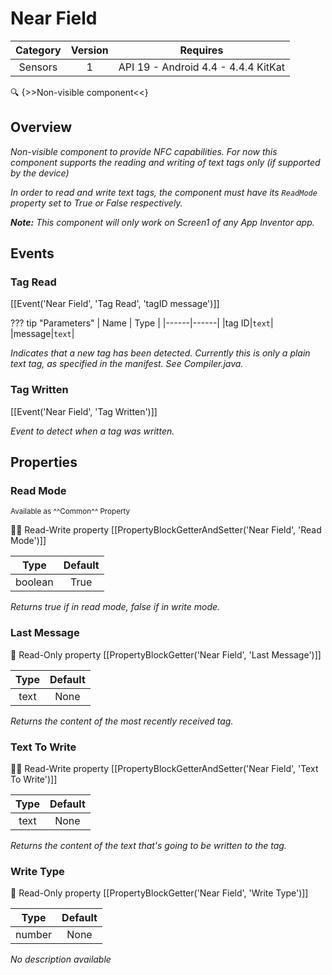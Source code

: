 # Near Field

| Category | Version | Requires |
|:--------:|:-------:|:--------:|
|Sensors|1|API 19 - Android 4.4 - 4.4.4 KitKat|

:mag: {>>Non-visible component<<}

## Overview

_<p>Non-visible component to provide NFC capabilities.  For now this component supports the reading and writing of text tags only (if supported by the device)</p><p>In order to read and write text tags, the component must have its <code>ReadMode</code> property set to True or False respectively.</p><p><strong>Note:</strong> This component will only work on Screen1 of any App Inventor app.</p>_

## Events

### Tag Read

[[Event('Near Field', 'Tag Read', 'tagID message')]]

??? tip "Parameters"
    | Name | Type |
    |------|------|
    |tag ID|`text`|
    |message|`text`|


_Indicates that a new tag has been detected.
 Currently this is only a plain text tag, as specified in the
 manifest.  See Compiler.java._

### Tag Written

[[Event('Near Field', 'Tag Written')]]

_Event to detect when a tag was written._

## Properties

### Read Mode

<small>Available as ^^Common^^ Property</small>

:eyes::pencil: Read-Write property
[[PropertyBlockGetterAndSetter('Near Field', 'Read Mode')]]

| Type | Default |
|:----:|:-------:|
|boolean|True|

_Returns true if in read mode, false if in write mode._

### Last Message

:eyes: Read-Only property
[[PropertyBlockGetter('Near Field', 'Last Message')]]

| Type | Default |
|:----:|:-------:|
|text|None|

_Returns the content of the most recently received tag._

### Text To Write

:eyes::pencil: Read-Write property
[[PropertyBlockGetterAndSetter('Near Field', 'Text To Write')]]

| Type | Default |
|:----:|:-------:|
|text|None|

_Returns the content of the text that's going to be written to the tag._

### Write Type

:eyes: Read-Only property
[[PropertyBlockGetter('Near Field', 'Write Type')]]

| Type | Default |
|:----:|:-------:|
|number|None|

_No description available_